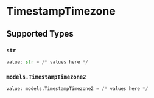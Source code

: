 # TimestampTimezone


## Supported Types

### `str`

```python
value: str = /* values here */
```

### `models.TimestampTimezone2`

```python
value: models.TimestampTimezone2 = /* values here */
```

